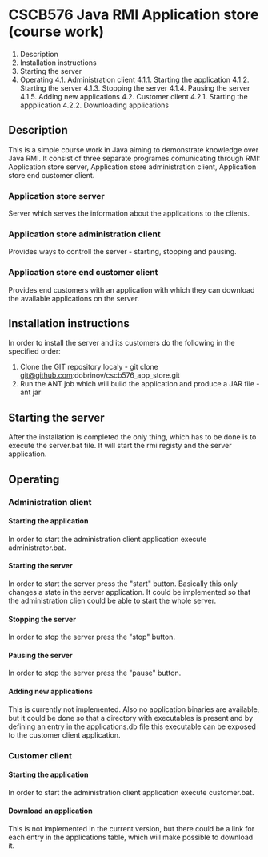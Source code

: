 # CSCB576 Java RMI Application store (course work) #

1. Description
2. Installation instructions
3. Starting the server
4. Operating
4.1. Administration client
4.1.1. Starting the application
4.1.2. Starting the server
4.1.3. Stopping the server
4.1.4. Pausing the server
4.1.5. Adding new applications
4.2. Customer client
4.2.1. Starting the appplication
4.2.2. Downloading applications

## Description ##
This is a simple course work in Java aiming to demonstrate knowledge over Java RMI. It consist of three separate programes comunicating through RMI: Application store server, Application store administration client, Application store end customer client.

### Application store server ###
Server which serves the information about the applications to the clients.

### Application store administration client ###
Provides ways to controll the server - starting, stopping and pausing.

### Application store end customer client ###
Provides end customers with an application with which they can download the available applications on the server.

## Installation instructions ##
In order to install the server and its customers do the following in the specified order:
1. Clone the GIT repository localy - git clone git@github.com:dobrinov/cscb576_app_store.git
2. Run the ANT job which will build the application and produce a JAR file - ant jar

## Starting the server ##
After the installation is completed the only thing, which has to be done is to execute the server.bat file. It will start the rmi registy and the server application.

## Operating ##

### Administration client ###

#### Starting the application ####
In order to start the administration client application execute administrator.bat. 

#### Starting the server ####
In order to start the server press the "start" button. Basically this only changes a state in the server application. It could be implemented so that the administration clien could be able to start the whole server.

#### Stopping the server ####
In order to stop the server press the "stop" button.

#### Pausing the server ####
In order to stop the server press the "pause" button.

#### Adding new applications ####
This is currently not implemented. Also no application binaries are available, but it could be done so that a directory with executables is present and by defining an entry in the applications.db file this executable can be exposed to the customer client application.

### Customer client ###

#### Starting the application ####
In order to start the administration client application execute customer.bat. 

#### Download an application ####
This is not implemented in the current version, but there could be a link for each entry in the applications table, which will make possible to download it.
